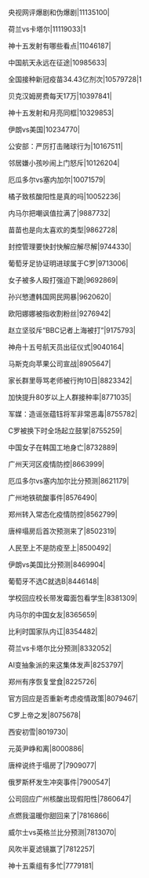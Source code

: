 央视网评爆剧和伪爆剧|11135100|

荷兰vs卡塔尔|11119033|1

神十五发射有哪些看点|11046187|

中国航天永远在征途|10985633|

全国接种新冠疫苗34.43亿剂次|10579728|1

贝克汉姆房费每天17万|10397841|

神十五发射和月亮同框|10329853|

伊朗vs美国|10234770|

公安部：严厉打击赌球行为|10167511|

邻居嫌小孩吵闹上门怒斥|10126204|

厄瓜多尔vs塞内加尔|10071579|

橘子致核酸阳性是真的吗|10052236|

内马尔把嘲讽值拉满了|9887732|

苗苗也是向太喜欢的类型|9862728|

封控管理要快封快解应解尽解|9744330|

葡萄牙足协证明进球属于C罗|9713006|

女子被多人殴打强迫下跪|9692869|

孙兴慜遭韩国网民网暴|9620620|

欧阳娜娜被指收割粉丝|9276942|

赵立坚驳斥“BBC记者上海被打”|9175793|

神舟十五号航天员出征仪式|9040164|

马斯克向苹果公司宣战|8905647|

家长群里辱骂老师被行拘10日|8823342|

加快提升80岁以上人群接种率|8771035|

军媒：造谣张蕴钰将军非常恶毒|8755782|

C罗被换下时全场起立鼓掌|8755259|

中国女子在韩国工地身亡|8732889|

广州天河区疫情防控|8663999|

厄瓜多尔vs塞内加尔比分预测|8621179|

广州地铁硫酸事件|8576490|

郑州转入常态化疫情防控|8562799|

唐梓塌房后首次预测来了|8502319|

人民至上不是防疫至上|8500492|

伊朗vs美国比分预测|8469904|

葡萄牙不选C就选B|8446148|

学校回应校长带发霉面包看学生|8381309|

内马尔的中国女友|8365659|

比利时国家队内讧|8354482|

荷兰vs卡塔尔比分预测|8332052|

AI变抽象派的来这集体发声|8253797|

郑州有序恢复堂食|8225726|

官方回应是否重新考虑疫情政策|8079467|

C罗上帝之发|8075678|

西安初雪|8019730|

元英尹峥和离|8000886|

唐梓说终于塌房了|7909077|

俄罗斯杯发生冲突事件|7900547|

公司回应广州核酸出现假阳性|7860647|

点燃我温暖你甜回来了|7816866|

威尔士vs英格兰比分预测|7813070|

风吹半夏滤镜赢了|7812257|

神十五乘组有多忙|7779181|


